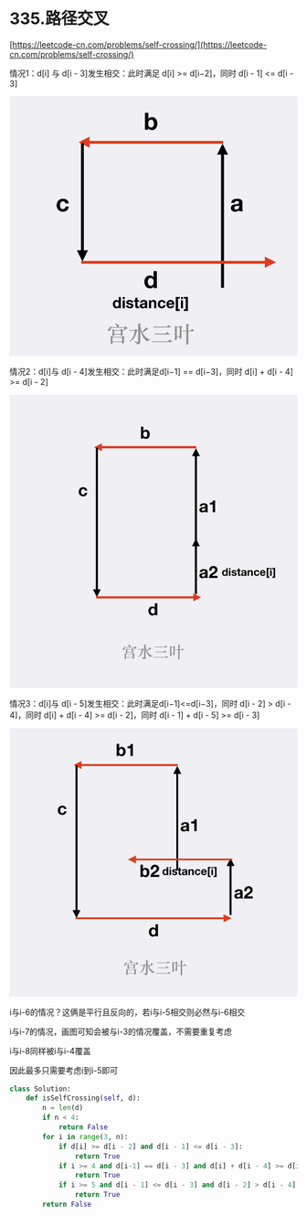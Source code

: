 # 335.路径交叉

[https://leetcode-cn.com/problems/self-crossing/](https://leetcode-cn.com/problems/self-crossing/)

情况1：d[i] 与 d[i - 3]发生相交：此时满足 d[i] >= d[i−2]，同时 d[i - 1] <= d[i - 3]

![](../images/335_1.png)

情况2：d[i]与 d[i - 4]发生相交：此时满足d[i−1] == d[i−3]，同时 d[i] + d[i - 4] >= d[i - 2]

![](../images/335_2.png)

情况3：d[i]与 d[i - 5]发生相交：此时满足d[i−1]<=d[i−3]，同时 d[i - 2] > d[i - 4]，同时 d[i] + d[i - 4] >= d[i - 2]，同时 d[i - 1] + d[i - 5] >= d[i - 3]

![](../images/335_3.png)

i与i-6的情况？这俩是平行且反向的，若i与i-5相交则必然与i-6相交

i与i-7的情况，画图可知会被与i-3的情况覆盖，不需要重复考虑

i与i-8同样被i与i-4覆盖

因此最多只需要考虑i到i-5即可

```python
class Solution:
    def isSelfCrossing(self, d):
        n = len(d)
        if n < 4:
            return False
        for i in range(3, n):
            if d[i] >= d[i - 2] and d[i - 1] <= d[i - 3]:
                return True
            if i >= 4 and d[i-1] == d[i - 3] and d[i] + d[i - 4] >= d[i - 2]:
                return True
            if i >= 5 and d[i - 1] <= d[i - 3] and d[i - 2] > d[i - 4] and d[i] + d[i - 4] >= d[i - 2] and d[i - 1] + d[i - 5] >= d[i - 3]:
                return True
        return False
```

